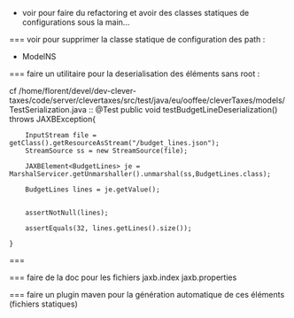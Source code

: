 
* voir pour faire du refactoring et avoir des classes statiques de configurations sous la main...

=== voir pour supprimer la classe statique de configuration des path :
* ModelNS

=== faire un utilitaire pour la deserialisation des éléments sans root : 

cf 
/home/florent/devel/dev-clever-taxes/code/server/clevertaxes/src/test/java/eu/ooffee/cleverTaxes/models/TestSerialization.java
::
@Test
	public void testBudgetLineDeserialization() throws JAXBException{
		
		InputStream file = getClass().getResourceAsStream("/budget_lines.json");
		StreamSource ss = new StreamSource(file);
		
		JAXBElement<BudgetLines> je = MarshalServicer.getUnmarshaller().unmarshal(ss,BudgetLines.class);
		
		BudgetLines lines = je.getValue();
		
		
		assertNotNull(lines);
		
		assertEquals(32, lines.getLines().size());
		
	}
===

=== faire de la doc pour les fichiers
jaxb.index
jaxb.properties

=== faire un plugin maven pour la génération automatique de ces éléments (fichiers statiques)

